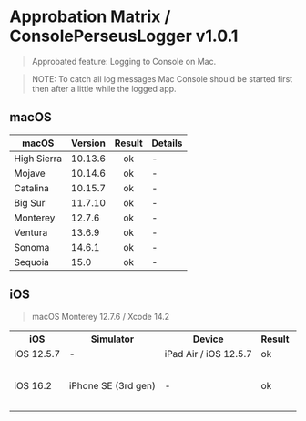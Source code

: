 # Approbation Matrix / ConsolePerseusLogger v1.0.1

> Approbated feature: Logging to Console on Mac.<br/>

> NOTE: To catch all log messages Mac Console should be started first then after a little while the logged app.

## macOS

| macOS       | Version  | Result | Details |
| ----------- | -------- | :----: | ------- |
| High Sierra | 10.13.6  | ok     | -       |
| Mojave      | 10.14.6  | ok     | -       |
| Catalina    | 10.15.7  | ok     | -       |
| Big Sur     | 11.7.10  | ok     | -       |
| Monterey    | 12.7.6   | ok     | -       |
| Ventura     | 13.6.9   | ok     | -       |
| Sonoma      | 14.6.1   | ok     | -       |
| Sequoia     | 15.0     | ok     | -       |

## iOS

> macOS Monterey 12.7.6 / Xcode 14.2

<table>
    <tr>
      <th>iOS</th>
      <th>Simulator</th>
      <th>Device</th>
      <th>Result</th>
      <th>Details</th>
    </tr>
    <tr>
      <td nowrap>iOS 12.5.7</td>
      <td>-</td>
      <td nowrap>iPad Air / iOS 12.5.7</td>
      <td>ok</td>
      <td>-</td>
    </tr>
    <tr>
      <td nowrap>iOS 16.2</td>
      <td nowrap>iPhone SE (3rd gen)</td>
      <td>-</td>
      <td>ok</td>
      <td>Shows DEBUG messages as INFO</td>
    </tr>
</table>
